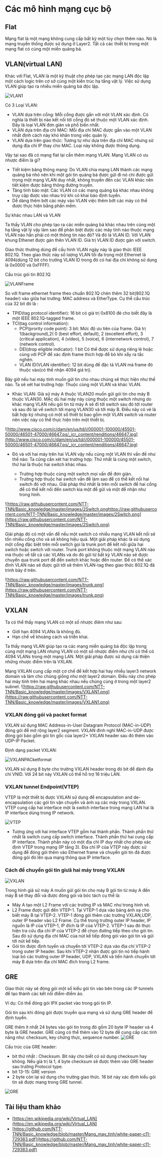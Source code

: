 # Các mô hình mạng cục bộ

## Flat

Mạng flat là một mạng không cung cấp bất kỳ một tùy chọn thêm nào. Nó là mạng truyền thống được sử dụng ở Layer2. Tất cả các thiết bị trong một mạng flat có cùng một miền quảng bá.


## VLAN(virtual LAN)

Khác với Flat, VLAN là một kỹ thuật cho phép tạo các mạng LAN độc lập một cách logic trên cơ sở cùng một kiến trúc hạ tầng vật lý. Việc sử dụng VLAN giúp tạo ra nhiều miền quảng bá độc lập.

![VLAN1](https://raw.githubusercontent.com/NTT-TNN/Basic_knowledge/master/images/VLAN1.png)

Có 3 Loại VLAN:

- VLAN dựa trên cổng: Mỗi cổng được gắn với một VLAN xác định. Có nghĩa là thiết bị nào kết nối tới cổng đó sẽ thuộc một VLAN xác định. Đây là loại VLAN đơn giản và phổ biến nhất.
- VLAN dựa trên địa chỉ MAC: Mỗi địa chỉ MAC được gắn vào một VLAN nhất định cách này khó khăn trong việc quản lý.
- VLAN dựa trên giao thức: Tương tự như dựa trên địa chỉ MAC nhưng sử dụng địa chỉ IP thay cho MAC. Loại này không được thông dụng.

Vậy tại sao đã có mạng flat lại cần thêm mạng VLAN. Mạng VLAN có ưu nhược điểm là gì?

- Tiết kiệm băng thông mạng: Do VLAN chia mạng LAN thành các mạng quảng bá nhỏ nên khi một gói tin quảng bá được gửi đi nó chi được gửi trong một mạng VLAN duy nhất, không truyền đến các VLAN khác nên tiết kiệm được băng thông đường truyền.
- Tăng tính bảo mật: Các VLAN có các mạng quảng bá khác nhau không truy cập được vào nhau trừ khi có khai báo định tuyến.
- Dễ dàng thêm bớt các máy vào VLAN việc thêm bớt các máy có thể được thực hiện bằng phần mềm.

Sự khác nhau LAN và VLAN

Ta thấy VLAN cho phép tạo ra các miền quảng bá khác nhau trên cùng một hạ tầng vật lý vậy làm sao để phân biệt được các máy tính nào thuộc mạng VLAN nào hẳn phải có một thông tin nào đó? Và đó là VLAN ID. Với VLAN khung Ethenet được gán thên VLAN ID. Giá trị VLAN ID được gán vởi switch.

Giao thức thường dùng để cấu hình VLAN ngày này là giao thức IEEE 802.1Q. Theo giao thức này số lượng VLAN tối đa trọng một Ethernet là 4094(dùng 12 bit cho trường VLAN ID trong đó có hai địa chỉ không sử dụng là 0x0000 và 0xFFFF).

Cấu trúc gói tin 802.1Q

![VLANFrame](https://raw.githubusercontent.com/NTT-TNN/Basic_knowledge/master/images/VLANframe.png)

So với frame ethernet frame theo chuẩn 802.1Q chèn thêm 32 bit(802.1Q header) vào giữa hai trường: MAC address và EtherType. Cụ thể cấu trúc của 32 bit đó là :

- TPID(tag protocol identifier): 16 bit có giá trị 0x8100 đẻ cho biết đây là một IEEE 802.1Q-tagged frame.
- TCI(tag control information):
  - PCP(prority code point): 3 bit: Mức độ ưu tiên của frame. Giá trị 1(background),2( 0 (best effort, default), 2 (excellent effort), 3 (critical application), 4 (video), 5 (voice), 6 (internetwork control), 7 (network control).
  - DEI(drop eligible indicator): 1 bit Có thể được sử dụng riêng lẻ hoặc cùng với PCP để xác định frame thích hợp để bỏ khi xẩy ra tắc nghẽn.
  - VLAN ID(VLAN identifier): 12 bit dùng để đặc tả VLAN mà frame đó thuộc vào(có thể nhận 4094 giá trị).

Bây giờ nếu hai máy tính muốn gửi tin cho nhau chúng sẽ thực hiện như thế nào. Ta sẽ xét hai trường hợp: Thuộc cùng một VLAN và khác VLAN.

- Khác VLAN: Giả sử máy A thuộc VLAN20  muốn gửi gói tin cho máy B thuộc VLAN30. MẶc dù hai máy này cùng thuộc một switch nhưng do khác mạng VLAN nếu gói tin từ máy A sẽ đi tới switch sau đó tới router và sau đó lại về switch tới mạng VLAN30 và tới máy B. Điều này có vẻ là bất hợp ký nhưng có một số thiết bị bao gồm một VLAN switch và router nên việc này có thể thực hiện trên một thiết bị.

![http://www.cisco.com/c/dam/en/us/td/i/000001-100000/45501-50000/46501-47000/46647.ps/_jcr_content/renditions/46647.jpg](http://www.cisco.com/c/dam/en/us/td/i/000001-100000/45501-50000/46501-47000/46647.ps/_jcr_content/renditions/46647.jpg)

- Đó và với hai máy trên hai VLAN vậy nếu cùng một VLAN thì vấn đề như thế nào: Ta cũng cần xét hai trường hợp: Thứ nhất là cùng một switch, thứ hai là thuộc hai switch khác nhau.

  - Trường hợp thuộc cùng một switch mọi vấn đề đơn giản.
  - Trường hợp thuộc hai switch vấn đề làm sao để có thể kết nối hai switch đó với nhau. Giải pháp thứ nhất là trên mỗi switch để hai cổng để có thể kết nối đến switch kia một để gửi và một để nhận như trong hình.

![https://raw.githubusercontent.com/NTT-TNN/Basic_knowledge/master/images/2Switch.pnghttps://raw.githubusercontent.com/NTT-TNN/Basic_knowledge/master/images/2Switch.png](https://raw.githubusercontent.com/NTT-TNN/Basic_knowledge/master/images/2Switch.png)

Giải pháp đó có một vấn đề nếu một switch có nhiều mạng VLAN kết nối sẽ tốn nhiều cổng cho và sẽ không hiệu quả. Một giải pháp khác là sử dụng một cổng đặc biệt trên mỗi switch gọi là trunk port để kết nối giữa hai switch hoặc switch với router. Trunk port không thuộc một mạng VLAN nào mà thuộc về tất cả các VLANs và do đó gửi từ  bất kỳ VLAN nào sẽ được chuyển qua trunk port để đến switch khác hoặc đến router. Để có thể xác đinh VLAN nào sẽ được gửi tới sẽ thêm VLAN-tag theo giao thức 802.1Q đã trình bày ở trên.

![https://raw.githubusercontent.com/NTT-TNN/Basic_knowledge/master/images/trunk.png](https://raw.githubusercontent.com/NTT-TNN/Basic_knowledge/master/images/trunk.png)

## VXLAN

Ta có thể thấy mạng VLAN có một số nhược điêm như sau:

- Giới hạn 4094 VLANs là không đủ.
- Hạn chế về khoảng cách và triển khai.

Ta thấy mạng VLAN giúp tạo ra các mạng miền quảng bá độc lập trong cùng một mạng LAN nhưng VLAN có một số nhược điểm như chỉ có thể có 4094 VLANs trong một mạng LAN. Một giải pháp được sử dụng cải thiện những nhược điểm trên là VXLAN.

Mạng VXLAN cung cấp một cơ chế để kết hợp hai hay nhiều layer3 network domain và làm cho chúng giống như một layer2 domain. Điều này cho phép hai máy tính trên hai mạng khác nhau nếu chúng cùng ở trong một layer2 subnet.
![https://raw.githubusercontent.com/NTT-TNN/Basic_knowledge/master/images/VXLAN1.png](https://raw.githubusercontent.com/NTT-TNN/Basic_knowledge/master/images/VXLAN1.png)

### VXLAN đóng gói và packet format

VXLAN sử dụng MAC Address-in-User Datagram Protocol (MAC-in-UDP) đóng gói để mở rộng layer2 segment. VXLAN đinh nghĩ MAC-in-UDP được đóng gói bảo gồm gói tin gốc của layer2+ VXLAN header sau đó thêm vào UDP-IP Packet.


Định dạng packet VXLAN:

![VXLANPACketformat](https://raw.githubusercontent.com/NTT-TNN/Basic_knowledge/master/images/VXLANpacketformat.png)

VXLAN sử dụng 8 byte cho trường VXLAN header trong đó  bit để đánh địa chỉ VNID. Với 24 bit này VXLAN có thể hỗ trợ 16 triệu LAN.

### VXLAN tunnel Endpoint(VTEP)

VTEP là một thiết bị được VXLAN sử dụng để encapsulation and de-encapsulation các gói tin vận chuyển và ánh xạ các máy trong VXLAN. VTEP cung cấp hai interface một là switch interface trong mạng LAN hai là IP interface dùng trong IP network.

![VTEP](https://raw.githubusercontent.com/NTT-TNN/Basic_knowledge/master/images/VTEP.png)

- Tương ứng với hai interface VTEP gồm hai thành phần. Thành phần thứ nhất là switch cung cấp switch interface. Thành phần thứ hai cung cấp IP interface. Thành phần này có một địa chỉ IP duy nhất cho phép xác định VTEP trong mạng (IP tầng 3). Địa chỉ IP của VTEP này được sử dụng để đóng gói thêm vào Ethernet frame và chuyển gói tin đã được đóng gói đó lên qua mạng thông qua IP interface.

### Cách để chuyển gói tin giưã hai máy trong VXLAN

![VXLAN](https://raw.githubusercontent.com/NTT-TNN/Basic_knowledge/master/images/VXLANupdate.png)

Trong hình giả sử máy A muốn gửi gói tin cho máy B gói tin từ máy A đến máy B sẽ thay đổi và được đóng gói và bóc tách cụ thể là:

- Máy A tạo một L2 Frame với các trường IP và MAC như trong hình vẽ.
- L2 Frame được gửi đến VTEP-1. Tại VTEP-1 dựa vào bảng ánh xạ cho biết máy B tại VTEP-2. VTEP-1 đóng gói thêm các trường VXLAN,UDP, outer IP header vào L2 Frame. Cụ thể trong trường outer IP header, IP nguồn là IP của VTEP-1, IP đích là IP của VTEP-2. VTEP-1 sau đó thực hiện tra cứu địa chỉ IP của VTEP-2 để chọn đường tiếp theo cho gói tin. Sau đó sử dụng địa chỉ MAC của nút kế tiếp đóng gói vào gói tin và gửi tới nút kế tiếp.
- Gói tin được định tuyến và chuyển tới VTEP-2 dựa vào địa chỉ VTEP-2 trong outer IP header. Sau khi VTEP-2 nhận được gói tin nó tiếp hành loại bỏ các trường outer IP header, UDP, VXLAN và tiến hành chuyển tới máy B dựa trên địa chỉ MAC đích trong L2 frame.


## GRE

Giao thức này sẽ đóng gói một số kiểu gói tin vào bên trong các IP tunnels để tạo thành các kết nối điểm-điểm ảo.

Ví dụ: Có thể đóng gói IPX packet vào trong gói tin IP.

Gói tin sau khi đóng gói được truyền qua mạng và sử dụng GRE header để định tuyến.

GRE thêm ít nhất 24 bytes vào gói tin trong đó gồm 20 byte IP header và 4 byte là GRE header. GRE cũng có thể thêm vào 12 byte để cung cấp các tính năng như: checksum, key chứng thực, sequence number.
![GRE](https://sirpremier.files.wordpress.com/2012/05/a.png)

Cấu trúc của GRE header:

- bit thứ nhất : Checksum. Bit này cho biết có sử dụng checksum hay không. Nếu giá trị là 1, 4 byte checksum sẽ được thêm vào GRE header sau trường Protocol type.
- bit 13-15: GRE version
- 2 byte còn lại sử dụng cho trường giao thức. 16 bit này xác định kiểu gói tin sẽ được mang trong GRE tunnel.

![GRE](https://sirpremier.files.wordpress.com/2012/05/c.png)



## Tài liệu tham khảo

- [https://en.wikipedia.org/wiki/Virtual_LAN](https://en.wikipedia.org/wiki/Virtual_LAN)
- [https://github.com/NTT-TNN/Basic_knowledge/blob/master/Mang_may_tinh/white-paper-c11-729383.pdf](https://github.com/NTT-TNN/Basic_knowledge/blob/master/Mang_may_tinh/white-paper-c11-729383.pdf)